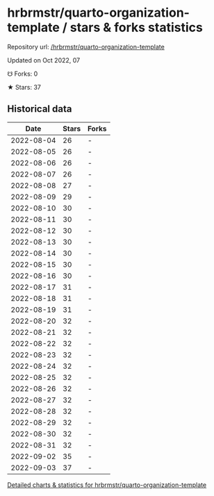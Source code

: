 # hrbrmstr/quarto-organization-template / stars & forks statistics

Repository url: [/hrbrmstr/quarto-organization-template](https://github.com/hrbrmstr/quarto-organization-template)

Updated on Oct 2022, 07

☋ Forks: 0

★ Stars: 37

## Historical data
| Date | Stars | Forks |
|------|-------|-------|
| 2022-08-04 | 26 | - | 
| 2022-08-05 | 26 | - | 
| 2022-08-06 | 26 | - | 
| 2022-08-07 | 26 | - | 
| 2022-08-08 | 27 | - | 
| 2022-08-09 | 29 | - | 
| 2022-08-10 | 30 | - | 
| 2022-08-11 | 30 | - | 
| 2022-08-12 | 30 | - | 
| 2022-08-13 | 30 | - | 
| 2022-08-14 | 30 | - | 
| 2022-08-15 | 30 | - | 
| 2022-08-16 | 30 | - | 
| 2022-08-17 | 31 | - | 
| 2022-08-18 | 31 | - | 
| 2022-08-19 | 31 | - | 
| 2022-08-20 | 32 | - | 
| 2022-08-21 | 32 | - | 
| 2022-08-22 | 32 | - | 
| 2022-08-23 | 32 | - | 
| 2022-08-24 | 32 | - | 
| 2022-08-25 | 32 | - | 
| 2022-08-26 | 32 | - | 
| 2022-08-27 | 32 | - | 
| 2022-08-28 | 32 | - | 
| 2022-08-29 | 32 | - | 
| 2022-08-30 | 32 | - | 
| 2022-08-31 | 32 | - | 
| 2022-09-02 | 35 | - | 
| 2022-09-03 | 37 | - | 


[Detailed charts & statistics for hrbrmstr/quarto-organization-template](https://reviewgithub.com/rep/hrbrmstr/quarto-organization-template)
